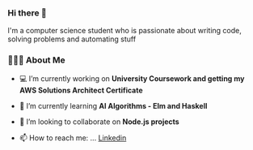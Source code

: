 ### Hi there 👋
<div align="left"> 
I'm a computer science student who is passionate about writing code, solving problems and automating stuff

<h3> 👨🏻‍💻 About Me </h3>

- 💻  I’m currently working on **University Coursework and getting my AWS Solutions Architect Certificate**

- 📖  I’m currently learning **AI Algorithms - Elm and Haskell**

- 🤝  I’m looking to collaborate on **Node.js projects**

- 📫  How to reach me: ... [Linkedin](https://www.linkedin.com/in/richard-guaman/)
</div>
